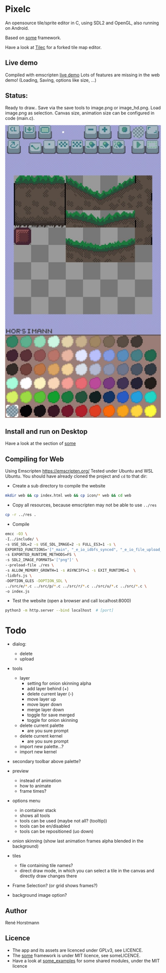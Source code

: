# Pixelc
An opensource tile/sprite editor in C, using SDL2 and OpenGL, also running on Android.

Based on [some](https://github.com/renehorstmann/some) framework.

Have a look at [Tilec](https://github.com/renehorstmann/Tilec) for a forked tile map editor.

## Live demo
Compiled with emscripten [live demo](https://renehorstmann.github.io/pixelc)
Lots of features are missing in the web demo! (Loading, Saving, options like size, ...)

## Status:
Ready to draw..
Save via the save tools to image.png or image_hd.png.
Load image.png as selection.
Canvas size, animation size can be configured in code (main.c).

![example_image](example.jpg)

## Install and run on Desktop
Have a look at the section of [some](https://github.com/renehorstmann/some)


## Compiling for Web
Using Emscripten https://emscripten.org/
Tested under Ubuntu and WSL Ubuntu.
You should have already cloned the project and `cd` to that dir:

- Create a sub directory to compile the website
```sh
mkdir web && cp index.html web && cp icon/* web && cd web
```

- Copy all resources, because emscripten may not be able to use `../res`
```sh
cp -r ../res .
```

- Compile
```sh
emcc -O3 \
-I../include/ \
-s USE_SDL=2 -s USE_SDL_IMAGE=2 -s FULL_ES3=1 -s \
EXPORTED_FUNCTIONS='["_main", "_e_io_idbfs_synced", "_e_io_file_upload_done"]' \
-s EXPORTED_RUNTIME_METHODS=FS \
-s SDL2_IMAGE_FORMATS='["png"]' \
--preload-file ./res \
-s ALLOW_MEMORY_GROWTH=1 -s ASYNCIFY=1 -s EXIT_RUNTIME=1  \
-lidbfs.js \
-DOPTION_GLES -DOPTION_SDL \
../src/e/*.c ../src/p/*.c ../src/r/*.c ../src/u/*.c ../src/*.c \
-o index.js
```

- Test the website (open a browser and call localhost:8000)
```sh
python3 -m http.server --bind localhost  # [port]
```


# Todo
- dialog:
  - delete
  - upload
- tools
  - layer
    - setting for onion skinning alpha
    - add layer behind (+)
    - delete current layer (-)
    - move layer up
    - move layer down
    - merge layer down
    - toggle for save merged
    - toggle for onion skinning
  - delete current palette
    - are you sure prompt
  - delete current kernel
    - are you sure prompt
  - import new palette...?
  - import new kernel
- secondary toolbar above palette?
- preview
  - instead of animation
  - how to animate
  - frame times?
- options menu
  - in container stack
  - shows all tools
  - tools can be used (maybe not all? (tooltip))
  - tools can be en/disabled
  - tools can be repositioned (uo down)

- onion skinning (show last animation frames alpha blended in the background)
- tiles
  - file containing tile names?
  - direct draw mode, in which you can select a tile in the canvas and directly draw changes there
- Frame Selection? (or grid shows frames?)
- background image option?


## Author
René Horstmann

## Licence
- The app and its assets are licenced under GPLv3, see LICENCE.
- The [some](https://github.com/renehorstmann/some) framework is under MIT licence, see someLICENCE.
- Have a look at [some_examples](https://github.com/renehorstmann/some_examples) for some shared modules, under the MIT licence
